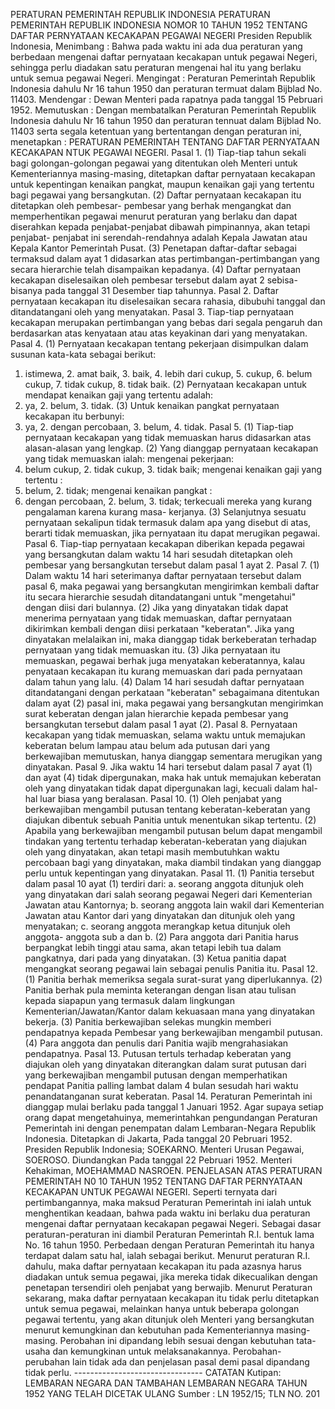  PERATURAN PEMERINTAH REPUBLIK INDONESIA PERATURAN PEMERINTAH REPUBLIK INDONESIA NOMOR 10 TAHUN 1952 TENTANG DAFTAR PERNYATAAN KECAKAPAN PEGAWAI NEGERI Presiden Republik Indonesia,
Menimbang :
 Bahwa pada waktu ini ada dua peraturan yang berbedaan mengenai daftar pernyataan kecakapan untuk pegawai Negeri, sehingga perlu diadakan satu peraturan mengenai hal itu yang berlaku untuk semua pegawai Negeri. Mengingat : Peraturan Pemerintah Republik Indonesia dahulu Nr 16 tahun 1950 dan peraturan termuat dalam Bijblad No. 11403. Mendengar : Dewan Menteri pada rapatnya pada tanggal 15 Pebruari 1952. Memutuskan : Dengan membatalkan Peraturan Pemerintah Republik Indonesia dahulu Nr 16 tahun 1950 dan peraturan tennuat dalam Bijblad No. 11403 serta segala ketentuan yang bertentangan dengan peraturan ini, menetapkan : PERATURAN PEMERINTAH TENTANG DAFTAR PERNYATAAN KECAKAPAN NTUK PEGAWAI NEGERI. Pasal 1.
(1) Tiap-tiap tahun sekali bagi golongan-golongan pegawai yang ditentukan oleh Menteri untuk Kementeriannya masing-masing, ditetapkan daftar pernyataan kecakapan untuk kepentingan kenaikan pangkat, maupun kenaikan gaji yang tertentu bagi pegawai yang bersangkutan.
(2) Daftar pernyataan kecakapan itu ditetapkan oleh pembesar- pembesar yang berhak mengangkat dan memperhentikan pegawai menurut peraturan yang berlaku dan dapat diserahkan kepada penjabat-penjabat dibawah pimpinannya, akan tetapi penjabat- penjabat ini serendah-rendahnya adalah Kepala Jawatan atau Kepala Kantor Pemerintah Pusat.
(3) Penetapan daftar-daftar sebagai termaksud dalam ayat 1 didasarkan atas pertimbangan-pertimbangan yang secara hierarchie telah disampaikan kepadanya.
(4) Daftar pernyataan kecakapan diselesaikan oleh pembesar tersebut dalam ayat 2 sebisa-bisanya pada tanggal 31 Desember tiap tahunnya. Pasal 2. Daftar pernyataan kecakapan itu diselesaikan secara rahasia, dibubuhi tanggal dan ditandatangani oleh yang menyatakan. Pasal 3. Tiap-tiap pernyataan kecakapan merupakan pertimbangan yang bebas dari segala pengaruh dan berdasarkan atas kenyataan atau atas keyakinan dari yang menyatakan. Pasal 4.
(1) Pernyataan kecakapan tentang pekerjaan disimpulkan dalam susunan kata-kata sebagai berikut:
1. istimewa, 2. amat baik, 3. baik, 4. lebih dari cukup, 5. cukup, 6. belum cukup, 7. tidak cukup, 8. tidak baik.
(2) Pernyataan kecakapan untuk mendapat kenaikan gaji yang tertentu adalah:
1. ya, 2. belum, 3. tidak.
(3) Untuk kenaikan pangkat pernyataan kecakapan itu berbunyi:
1. ya, 2. dengan percobaan, 3. belum, 4. tidak. Pasal 5.
(1) Tiap-tiap pernyataan kecakapan yang tidak memuaskan harus didasarkan atas alasan-alasan yang lengkap.
(2) Yang dianggap pernyataan kecakapan yang tidak memuaskan ialah: mengenai pekerjaan:
1. belum cukup, 2. tidak cukup, 3. tidak baik; mengenai kenaikan gaji yang tertentu :
1. belum, 2. tidak; mengenai kenaikan pangkat :
1. dengan percobaan, 2. belum, 3. tidak; terkecuali mereka yang kurang pengalaman karena kurang masa- kerjanya.
(3) Selanjutnya sesuatu pernyataan sekalipun tidak termasuk dalam apa yang disebut di atas, berarti tidak memuaskan, jika pernyataan itu dapat merugikan pegawai. Pasal 6. Tiap-tiap pernyataan kecakapan diberikan kepada pegawai yang bersangkutan dalam waktu 14 hari sesudah ditetapkan oleh pembesar yang bersangkutan tersebut dalam pasal 1 ayat 2. Pasal 7.
(1) Dalam waktu 14 hari seterimanya daftar pernyataan tersebut dalam pasal 6, maka pegawai yang bersangkutan mengirimkan kembali daftar itu secara hierarchie sesudah ditandatangani untuk "mengetahui" dengan diisi dari bulannya.
(2) Jika yang dinyatakan tidak dapat menerima pernyataan yang tidak memuaskan, daftar pernyataan dikirimkan kembali dengan diisi perkataan "keberatan". Jika yang dinyatakan melalaikan ini, maka dianggap tidak berkeberatan terhadap pernyataan yang tidak memuaskan itu.
(3) Jika pernyataan itu memuaskan, pegawai berhak juga menyatakan keberatannya, kalau penyataan kecakapan itu kurang memuaskan dari pada pernyataan dalam tahun yang lalu.
(4) Dalam 14 hari sesudah daftar pernyataan ditandatangani dengan perkataan "keberatan" sebagaimana ditentukan dalam ayat (2) pasal ini, maka pegawai yang bersangkutan mengirimkan surat keberatan dengan jalan hierarchie kepada pembesar yang bersangkutan tersebut dalam pasal 1 ayat (2). Pasal 8. Pernyataan kecakapan yang tidak memuaskan, selama waktu untuk memajukan keberatan belum lampau atau belum ada putusan dari yang berkewajiban memutuskan, hanya dianggap sementara merugikan yang dinyatakan. Pasal 9. Jika waktu 14 hari tersebut dalam pasal 7 ayat (1) dan ayat (4) tidak dipergunakan, maka hak untuk memajukan keberatan oleh yang dinyatakan tidak dapat dipergunakan lagi, kecuali dalam hal- hal luar biasa yang beralasan. Pasal 10.
(1) Oleh penjabat yang berkewajiban mengambil putusan tentang keberatan-keberatan yang diajukan dibentuk sebuah Panitia untuk menentukan sikap tertentu.
(2) Apabila yang berkewajiban mengambil putusan belum dapat mengambil tindakan yang tertentu terhadap keberatan-keberatan yang diajukan oleh yang dinyatakan, akan tetapi masih membutuhkan waktu percobaan bagi yang dinyatakan, maka diambil tindakan yang dianggap perlu untuk kepentingan yang dinyatakan. Pasal 11.
(1) Panitia tersebut dalam pasal 10 ayat (1) terdiri dari:
a. seorang anggota ditunjuk oleh yang dinyatakan dari salah seorang pegawai Negeri dari Kementerian Jawatan atau Kantornya;
b. seorang anggota lain wakil dari Kementerian Jawatan atau Kantor dari yang dinyatakan dan ditunjuk oleh yang menyatakan;
c. seorang anggota merangkap ketua ditunjuk oleh anggota- anggota sub a dan b.
(2) Para anggota dari Panitia harus berpangkat lebih tinggi atau sama, akan tetapi lebih tua dalam pangkatnya, dari pada yang dinyatakan.
(3) Ketua panitia dapat mengangkat seorang pegawai lain sebagai penulis Panitia itu. Pasal 12.
(1) Panitia berhak memeriksa segala surat-surat yang diperlukannya.
(2) Panitia berhak pula meminta keterangan dengan lisan atau tulisan kepada siapapun yang termasuk dalam lingkungan Kementerian/Jawatan/Kantor dalam kekuasaan mana yang dinyatakan bekerja.
(3) Panitia berkewajiban selekas mungkin memberi pendapatnya kepada Pembesar yang berkewajiban mengambil putusan.
(4) Para anggota dan penulis dari Panitia wajib mengrahasiakan pendapatnya. Pasal 13. Putusan tertuls terhadap keberatan yang diajukan oleh yang dinyatakan diterangkan dalam surat putusan dari yang berkewajiban mengambil putusan dengan memperhatikan pendapat Panitia palling lambat dalam 4 bulan sesudah hari waktu penandatanganan surat keberatan. Pasal 14. Peraturan Pemerintah ini dianggap mulai berlaku pada tanggal 1 Januari 1952. Agar supaya setiap orang dapat mengetahuinya, memerintahkan pengundangan Peraturan Pemerintah ini dengan penempatan dalam Lembaran-Negara Republik Indonesia. Ditetapkan di Jakarta, Pada tanggal 20 Pebruari 1952. Presiden Republik Indonesia; SOEKARNO. Menteri Urusan Pegawai, SOEROSO. Diundangkan Pada tanggal 22 Pebruari 1952. Menteri Kehakiman, MOEHAMMAD NASROEN. PENJELASAN ATAS PERATURAN PEMERINTAH N0 10 TAHUN 1952 TENTANG DAFTAR PERNYATAAN KECAKAPAN UNTUK PEGAWAI NEGERI. Seperti ternyata dari pertimbangannya, maka maksud Peraturan Pemerintah ini ialah untuk menghentikan keadaan, bahwa pada waktu ini berlaku dua peraturan mengenai daftar pernyataan kecakapan pegawai Negeri. Sebagai dasar peraturan-peraturan ini diambil Peraturan Pemerintah R.I. bentuk lama No. 16 tahun 1950. Perbedaan dengan Peraturan Pemerintah itu hanya terdapat dalam satu hal, ialah sebagai berikut. Menurut peraturan R.I. dahulu, maka daftar pernyataan kecakapan itu pada azasnya harus diadakan untuk semua pegawai, jika mereka tidak dikecualikan dengan penetapan tersendiri oleh penjabat yang berwajib. Menurut Peraturan sekarang, maka daftar pernyataan kecakapan itu tidak perlu ditetapkan untuk semua pegawai, melainkan hanya untuk beberapa golongan pegawai tertentu, yang akan ditunjuk oleh Menteri yang bersangkutan menurut kemungkinan dan kebutuhan pada Kementeriannya masing-masing. Perobahan ini dipandang lebih sesuai dengan kebutuhan tata- usaha dan kemungkinan untuk melaksanakannya. Perobahan-perubahan lain tidak ada dan penjelasan pasal demi pasal dipandang tidak perlu. -------------------------------- CATATAN Kutipan: LEMBARAN NEGARA DAN TAMBAHAN LEMBARAN NEGARA TAHUN 1952 YANG TELAH DICETAK ULANG Sumber : LN 1952/15; TLN NO. 201